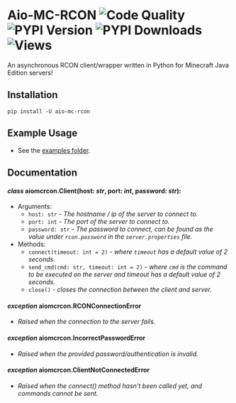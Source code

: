 # Aio-MC-RCON ![Code Quality](https://www.codefactor.io/repository/github/iapetus-11/aio-mc-rcon/badge) ![PYPI Version](https://img.shields.io/pypi/v/aio-mc-rcon.svg) ![PYPI Downloads](https://img.shields.io/pypi/dw/aio-mc-rcon?color=0FAE6E) ![Views](https://api.ghprofile.me/view?username=iapetus-11.aio-mc-rcon&color=0FAE6E&label=views&style=flat)
An asynchronous RCON client/wrapper written in Python for Minecraft Java Edition servers!

## Installation
```
pip install -U aio-mc-rcon
```

## Example Usage
- See the [examples folder](https://github.com/Iapetus-11/aio-mc-rcon/tree/main/examples).

## Documentation
#### *class* aiomcrcon.**Client**(host: *str*, port: *int*, password: *str*):
- Arguments:
  - `host: str` - *The hostname / ip of the server to connect to.*
  - `port: int` - *The port of the server to connect to.*
  - `password: str` - *The password to connect, can be found as the value under `rcon.password` in the `server.properties` file.*
- Methods:
  - `connect(timeout: int = 2)` - *where `timeout` has a default value of 2 seconds.*
  - `send_cmd(cmd: str, timeout: int = 2)` - *where `cmd` is the command to be executed on the server and timeout has a default value of 2 seconds.*
  - `close()` - *closes the connection between the client and server.*

#### *exception* aiomcrcon.**RCONConnectionError**
- *Raised when the connection to the server fails.*

#### *exception* aiomcrcon.**IncorrectPasswordError**
- *Raised when the provided password/authentication is invalid.*

#### *exception* aiomcrcon.**ClientNotConnectedError**
- *Raised when the connect() method hasn't been called yet, and commands cannot be sent.*
